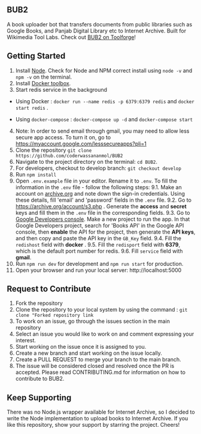 ## BUB2
A book uploader bot that transfers documents from public libraries such as Google Books, and Panjab Digital Library etc to Internet Archive. Built for Wikimedia Tool Labs. Check out [BUB2 on Toolforge](https://bub2.toolforge.org)!

## Getting Started
1. Install [Node](https://nodejs.org/en/download/). Check for Node and NPM correct install using `node -v` and `npm -v` on the terminal.
2. Install [Docker toolbox](https://docs.docker.com/toolbox/toolbox_install_windows/).
3. Start redis service in the background 
* Using Docker :
`docker run --name redis -p 6379:6379 redis` and `docker start redis` . 

* Using `docker-compose` : 
`docker-compose up -d` and `docker-compose start`
4. Note: In order to send email through gmail, you may need to allow less secure app access. To turn it on, go to https://myaccount.google.com/lesssecureapps?pli=1
5. Clone the repository `git clone https://github.com/coderwassananmol/BUB2`
6. Navigate to the project directory on the terminal: `cd BUB2`.
7. For developers, checkout to develop branch: `git checkout develop`
8. Run `npm install`
9. Open `.env.example` file in your editor. Rename it to `.env`. To fill the information in the `.env` file - follow the following steps:
9.1. Make an account on [archive.org](https://archive.org) and note down the sign-in credentials. Using these details, fill 'email' and 'password' fields in the `.env` file.
9.2. Go to https://archive.org/account/s3.php . Generate the **access** and **secret** keys and fill them in the `.env` file in the corresponding fields.
9.3. Go to [Google Developers console](https://console.developers.google.com/getting-started). Make a new project to run the app. In that Google Developers project, search for 'Books API' in the Google API console, then **enable** the API for the project, then generate the **API keys**, and then copy and paste the API key in the `GB_Key` field.
9.4. Fill the `redishost` field with **docker** .
9.5. Fill the `redisport` field with **6379**, which is the default port number for redis.
9.6. Fill `service` field with **gmail**.
10. Run `npm run dev` for development and `npm run start` for production.
11. Open your browser and run your local server: http://localhost:5000

## Request to Contribute
1. Fork the repository
2. Clone the repository to your local system by using the command : `git clone "Forked repository link` 
3. To work on an issue, go through the issues section in the main repository 
4. Select an issue you would like to work on and comment expressing your interest.
5. Start working on the issue once it is assigned to you.
6. Create a new branch and start working on the issue locally.
7. Create a PULL REQUEST to merge your branch to the main branch.
8. The issue will be considered closed and resolved once the PR is accepted. 
Please read CONTRIBUTING.md for information on how to contribute to BUB2.


## Keep Supporting
There was no Node.js wrapper available for Internet Archive, so I decided to write the Node implementation to upload books to Internet Archive. If you like this repository, show your support by starring the project. Cheers!
